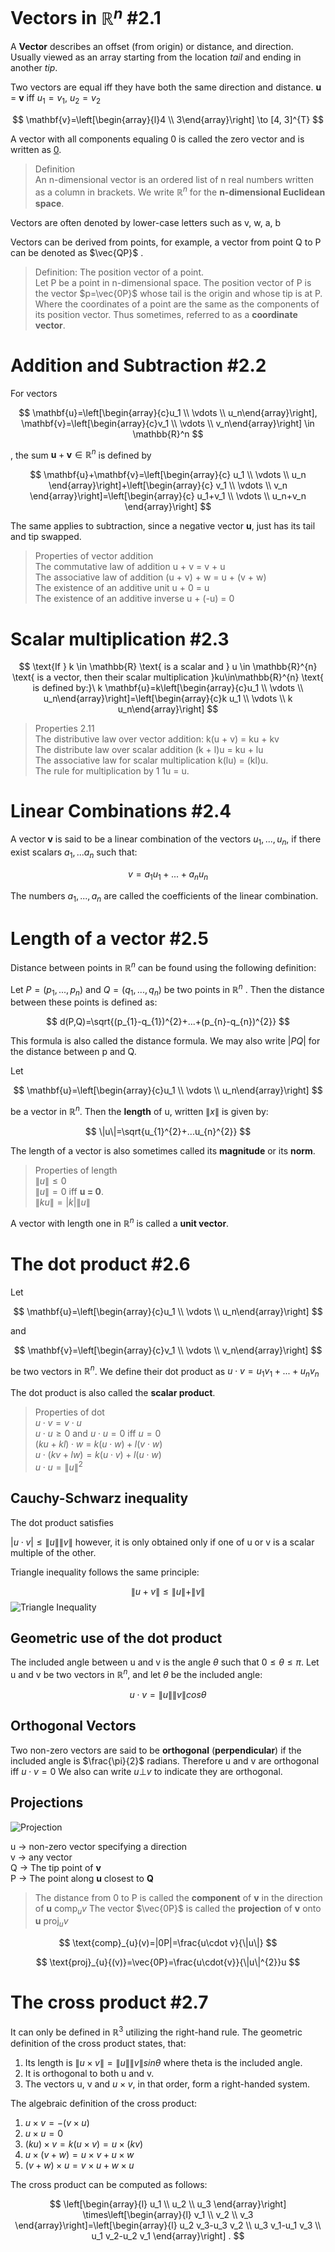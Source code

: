 # Vectors in $\mathbb{R}^{n}$ #2.1
A **Vector** describes an offset (from origin) or distance, and direction. Usually viewed as an array starting from the location *tail* and ending in another *tip*.

Two vectors are equal iff they have both the same direction and distance.
**u** = **v** iff $u_{1} = v_{1}$, $u_{2}=v_{2}$

$$ 
\mathbf{v}=\left[\begin{array}{l}4 \\ 3\end{array}\right] \to [4, 3]^{T}
$$

A vector with all components equaling 0 is called the zero vector and is written as <u>0</u>.

> Definition <br>
An n-dimensional vector is an ordered list of n real numbers written as a column in brackets.
We write $\mathbb{R}^{n}$ for the **n-dimensional Euclidean space**.

Vectors are often denoted by lower-case letters such as v, w, a, b

Vectors can be derived from points, for example, a vector from point Q to P can be denoted as 
$\vec{QP}$ .

> Definition: The position vector of a point.<br>
> Let P be a point in n-dimensional space. The position vector of P is the vector $p=\vec{0P}$ whose tail is the origin and whose tip is at P. Where the coordinates of a point are the same as the components of its position vector. Thus sometimes, referred to as a **coordinate vector**.

# Addition and Subtraction #2.2

For vectors 

$$
\mathbf{u}=\left[\begin{array}{c}u_1 \\ \vdots \\ u_n\end{array}\right], \mathbf{v}=\left[\begin{array}{c}v_1 \\ \vdots \\ v_n\end{array}\right] \in \mathbb{R}^n
$$ 

, the sum $\mathbf{u}+\mathbf{v} \in \mathbb{R}^n$ is defined by

$$
\mathbf{u}+\mathbf{v}=\left[\begin{array}{c}
u_1 \\
\vdots \\
u_n
\end{array}\right]+\left[\begin{array}{c}
v_1 \\
\vdots \\
v_n
\end{array}\right]=\left[\begin{array}{c}
u_1+v_1 \\
\vdots \\
u_n+v_n
\end{array}\right]
$$

The same applies to subtraction, since a negative vector **u**, just has its tail and tip swapped. 

> Properties of vector addition<br>
> The commutative law of addition u + v = v + u<br>
> The associative law of addition (u + v) + w = u + (v + w)<br>
> The existence of an additive unit u + 0 = u<br>
> The existence of an additive inverse u + (-u) = 0<br>


# Scalar multiplication #2.3

$$
\text{If } k \in \mathbb{R} \text{ is a scalar and } u \in \mathbb{R}^{n} \text{ is a vector, then their scalar multiplication }ku\in\mathbb{R}^{n} \text{ is defined by:}\
k \mathbf{u}=k\left[\begin{array}{c}u_1 \\ \vdots \\ u_n\end{array}\right]=\left[\begin{array}{c}k u_1 \\ \vdots \\ k u_n\end{array}\right]
$$

> Properties 2.11<br>
> The distributive law over vector addition: k(u + v) = ku + kv<br>
> The distribute law over scalar addition (k + l)u = ku + lu<br>
> The associative law for scalar multiplication k(lu) = (kl)u.<br>
> The rule for multiplication by 1 1u = u.<br>

# Linear Combinations #2.4
A vector **v** is said to be a linear combination of the vectors $u_{1},...,u_{n}$, if there exist scalars $a_{1},...a_{n}$ such that:

$$
v = a_{1}u_{1}+...+a_{n}u_{n}
$$

The numbers $a_{1},...,a_{n}$ are called the coefficients of the linear combination.

# Length of a vector #2.5

Distance between points in $\mathbb{R}^{n}$ can be found using the following definition:

Let $P = (p_{1}, ..., p_{n})$ and $Q=(q_{1},..., q_{n})$ be two points in $\mathbb{R}^{n}$ . Then the distance between these points is defined as:

$$
d(P,Q)=\sqrt{(p_{1}-q_{1})^{2}+...+(p_{n}-q_{n})^{2}}
$$

This formula is also called the distance formula. We may also write $|PQ|$ for the distance between p and Q.

Let 

$$
\mathbf{u}=\left[\begin{array}{c}u_1 \\ \vdots \\ u_n\end{array}\right]
$$

be a vector in $\mathbb{R}^{n}$. Then the **length** of u, written $\| x \|$ is given by:

$$
\|u\|=\sqrt{u_{1}^{2}+...u_{n}^{2}}
$$

The length of a vector is also sometimes called its **magnitude** or its **norm**.

> Properties of length<br>
> $\|u\| \le 0$<br>
> $\|u\| = 0$ iff **u = 0**.<br>
> $\|ku\| = |k|\|u\|$<br>

A vector with length one in $\mathbb{R}^{n}$ is called a **unit vector**.

# The dot product #2.6

Let 

$$
\mathbf{u}=\left[\begin{array}{c}u_1 \\ \vdots \\ u_n\end{array}\right]
$$ 

and 

$$
\mathbf{v}=\left[\begin{array}{c}v_1 \\ \vdots \\ v_n\end{array}\right]
$$ 

be two vectors in $\mathbb{R}^{n}$. 
We define their dot product as $u \cdot v=u_{1}v_{1}+...+u_{n}v_{n}$

The dot product is also called the **scalar product**.

> Properties of dot <br>
> $u\cdot v=v\cdot u$<br>
> $u\cdot u \ge 0$ and $u\cdot u = 0$ iff $u=0$<br>
> $(ku + kl) \cdot w$ = $k(u\cdot w) + l(v\cdot w)$<br>
> $u\cdot(kv+lw)=k(u\cdot v)+l(u\cdot w)$<br>
> $u\cdot u = \|u\|^{2}$<br>

## Cauchy-Schwarz inequality

The dot product satisfies

$|u\cdot v|\le\|u\|\|v\|$ however, it is only obtained only if one of u or v is a scalar multiple of the other.

Triangle inequality follows the same principle:

$$
\|u+v\|\le\|u\|+\|v\|
$$
![Triangle Inequality](IMAGES/traingle_inequality.png)

## Geometric use of the dot product
The included angle between u and v is the angle $\theta$ such that $0\le\theta\le\pi$.
Let u and v be two vectors in $\mathbb{R}^{n}$, and let $\theta$ be the included angle:

$$
u\cdot v = \|u\|\|v\|cos\theta
$$


## Orthogonal Vectors
Two non-zero vectors are said to be **orthogonal** (**perpendicular**) if the included angle is $\frac{\pi}{2}$ radians. Therefore u and v are orthogonal iff $u\cdot v=0$
We also can write $u\bot v$ to indicate they are orthogonal. 

## Projections
![Projection](Images/Projection.png)

u → non-zero vector specifying a direction<br>
v → any vector<br>
Q → The tip point of **v**<br>
P → The point along **u** closest to **Q**<br>

> The distance from 0 to P is called the **component** of **v** in the direction of **u** $\text{comp}_{u}v$
> The vector $\vec{0P}$ is called the **projection** of **v** onto **u** $\text{proj}_{u}v$ 

$$
\text{comp}_{u}(v)=|0P|=\frac{u\cdot v}{\|u\|}
$$

$$
\text{proj}_{u}{(v)}=\vec{0P}=\frac{u\cdot{v}}{\|u\|^{2}}u
$$

# The cross product #2.7
It can only be defined in $\mathbb{R}^{3}$ utilizing the right-hand rule. 
The geometric definition of the cross product states, that:
1. Its length is $\|u\times v\| = \|u\|\|v\|sin\theta$ where theta is the included angle.
2. It is orthogonal to both u and v.
3. The vectors u, v and $u \times v$, in that order, form a right-handed system.

The algebraic definition of the cross product:
1. $u\times v=-(v\times u)$
2. $u\times u = 0$
3. $(ku)\times v = k(u\times v)=u\times(kv)$
4. $u\times (v+w)=u\times v+u\times w$
5. $(v+w)\times u = v\times u +w\times u$

The cross product can be computed as follows:

$$
\left[\begin{array}{l}
u_1 \\
u_2 \\
u_3
\end{array}\right] \times\left[\begin{array}{l}
v_1 \\
v_2 \\
v_3
\end{array}\right]=\left[\begin{array}{l}
u_2 v_3-u_3 v_2 \\
u_3 v_1-u_1 v_3 \\
u_1 v_2-u_2 v_1
\end{array}\right] .
$$
